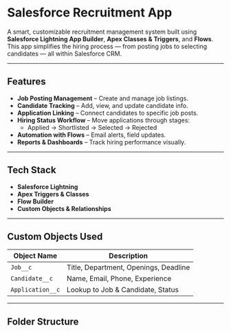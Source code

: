 # Salesforce Recruitment App

A smart, customizable recruitment management system built using **Salesforce Lightning App Builder**, **Apex Classes & Triggers**, and **Flows**. This app simplifies the hiring process — from posting jobs to selecting candidates — all within Salesforce CRM.

---

## Features

- **Job Posting Management** – Create and manage job listings.
- **Candidate Tracking** – Add, view, and update candidate info.
- **Application Linking** – Connect candidates to specific job posts.
- **Hiring Status Workflow** – Move applications through stages:
  - Applied → Shortlisted → Selected → Rejected
- **Automation with Flows** – Email alerts, field updates.
- **Reports & Dashboards** – Track hiring performance visually.

---

## Tech Stack

- **Salesforce Lightning**
- **Apex Triggers & Classes**
- **Flow Builder**
- **Custom Objects & Relationships**

---

## Custom Objects Used

| Object Name       | Description                             |
|------------------|-----------------------------------------|
| `Job__c`         | Title, Department, Openings, Deadline   |
| `Candidate__c`   | Name, Email, Phone, Experience          |
| `Application__c` | Lookup to Job & Candidate, Status       |

---

## Folder Structure

